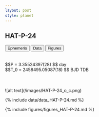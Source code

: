 ```yaml
---
layout: post
style: planet
---
```

<script src="../js/planets.js"></script>

## HAT-P-24

<!-- Tab links -->
<div class="tab">
<button class="tablinks" onclick="openCity(event, 'Ephemeris')">Ephemeris</button>
<button class="tablinks" onclick="openCity(event, 'Data')">Data</button>
<button class="tablinks" onclick="openCity(event, 'Figures')">Figures</button>
</div>

<!-- Tab content -->
<div id="Ephemeris" class="tabcontent" markdown="1">
<br/><br/>
$$P = 3.35524397(28) $$ day <br/>
$$T_0 = 2458495.05087(18) $$ BJD TDB
<br/><br/>
<br/><br/>
![alt text](/images/HAT-P-24_o_c.png)
</div>


<div id="Data" class="tabcontent" markdown="1">

{% include data/data_HAT-P-24.md %}

</div>

<div id="Figures" class="tabcontent" markdown="1">
{% include figures/figures_HAT-P-24.md %}
</div>


<script src="../js/tabs.js"></script>


